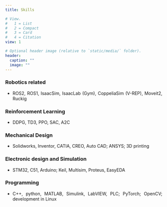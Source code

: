 ```yaml
---
title: Skills

# View.
#   1 = List
#   2 = Compact
#   3 = Card
#   4 = Citation
view: 1

# Optional header image (relative to `static/media/` folder).
header:
  caption: ""
  image: ""
---
```


<div style="text-align: justify">

 ### Robotics related


* ROS2, ROS1, IsaacSim, IsaacLab (Gym), CoppeliaSim (V-REP), Moveit2, Ruckig
 ### Reinforcement Learning

* DDPG, TD3, PPO, SAC, A2C
 ### Mechanical Design

* Solidworks, Inventor, CATIA, CREO, Auto CAD; ANSYS; 3D printing

 ### Electronic design and Simulation

* STM32, C51, Arduino; Keil, Multisim, Proteus, EasyEDA

 ### Programming

* C++, python, MATLAB, Simulink, LabVIEW, PLC; PyTorch; OpenCV; development in Linux